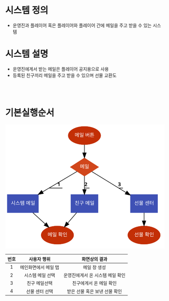 # 시스템 정의
  - 운영진과 플레이어 혹은 플레이어와 플레이어 간에 메일을 주고 받을 수 있는 시스템
  
# 시스템 설명
  - 운영진에게서 받는 메일은 플레이어 공지용으로 사용
  - 등록된 친구끼리 메일을 주고 받을 수 있으며 선물 교환도 
<br>
<br>


# 기본실행순서
![NoImage](./메일.png)  



번호 | 사용자 행위 | 화면상의 결과
:-------: | :-------: | :-------:
1 | 메인화면에서 메일 탭 | 메일 창 생성 
2 | 시스템 메일 선택 | 운영진에게서 온 시스템 메일 확인
3| 친구 메일선택|  친구에게서 온 메일 확인
4 | 선물 센터 선택 | 받은 선물 혹은 보낸 선물 확인
